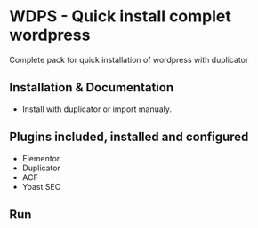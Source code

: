 # WDPS - Quick install complet wordpress
Complete pack for quick installation of wordpress with duplicator

## Installation & Documentation
- Install with duplicator or import manualy.

## Plugins included, installed and configured
- Elementor
- Duplicator
- ACF
- Yoast SEO

## Run
